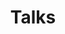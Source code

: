 ---
layout: talks
permalink: /talks/
title: Talks
description: A collection of talks I've given on various topics. Explore the slides and summaries.
nav: true
nav_order: 9

talks:
  - title: "Variational Inference"
    thumbnail: ../assets/img/vi.png
    description: "Variational Inference offers an alternative to MCMC for approximating complex posterior distributions. This was an introductory talk introducing the basics of VI and how the seminal paper on Stochastic Variational Inference helped make VI faster and scalable."
    link: ../assets/pdf/vi_talk.pdf
  - title: "MS Thesis Defense"
    thumbnail: ../assets/img/ms_page2.png
    description: "My Master's Thesis under Prof. Johannes Soeding was presented in front of the Quantitative and Computational Biology group at MPI-NAT along with my mentors Prof. Satyaki Mazumder and Prof. Anirvan Chakraborty at IISER Kolkata."
    link: ../assets/pdf/MS_Thesis_Presentation.pdf
  - title: "Computational Number Theory"
    thumbnail: ../assets/img/img1_talk1.jpg
    description: "An introductory talk on CNT introducing Binary Exponentiation, Euler Theorem and Gauss Lemma."
    link: --
  - title: "Speech Enhancement in TTS Systems"
    thumbnail: ../assets/img/Skit_TTS.png
    description: "My findings on enhancing speech in TTS Systems using Signal Processing, ML and DL techniques presented to the Tech team of Skit AI."
    link: ../assets/pdf/Speech_Enhancement_in_TTS_Skit.pdf
---